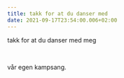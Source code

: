 ```yaml
---
title: takk for at du danser med
date: 2021-09-17T23:54:00.006+02:00
---
```

takk for at du danser med meg 

<br/>

vår egen kampsang.
